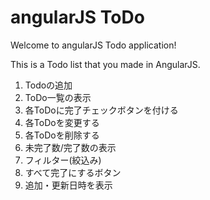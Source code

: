 angularJS ToDo
==============
Welcome to angularJS Todo application!

This is a Todo list that you made in AngularJS.

1. Todoの追加
2. ToDo一覧の表示
3. 各ToDoに完了チェックボタンを付ける
4. 各ToDoを変更する
5. 各ToDoを削除する
6. 未完了数/完了数の表示
7. フィルター(絞込み)
8. すべて完了にするボタン
9. 追加・更新日時を表示

